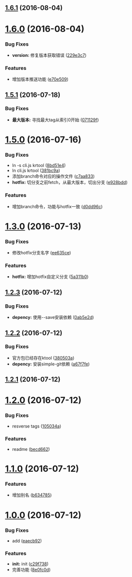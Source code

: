 <a name="1.6.1"></a>
## [1.6.1](f2e/ktool/compare/v1.6.0...v1.6.1) (2016-08-04)



<a name="1.6.0"></a>
# [1.6.0](f2e/ktool/compare/v1.5.1...v1.6.0) (2016-08-04)


### Bug Fixes

* **version:** 修复版本获取错误 ([229e3c7](f2e/ktool/commits/229e3c7))


### Features

* 增加版本推送功能 ([e70e509](f2e/ktool/commits/e70e509))



<a name="1.5.1"></a>
## [1.5.1](f2e/ktool/compare/v1.5.0...v1.5.1) (2016-07-18)


### Bug Fixes

* **最大版本:** 寻找最大tag从索引0开始 ([071129f](f2e/ktool/commits/071129f))



<a name="1.5.0"></a>
# [1.5.0](f2e/ktool/compare/v1.3.0...v1.5.0) (2016-07-16)


### Bug Fixes

* ln -s cli.js krtool ([8bd51e4](f2e/ktool/commits/8bd51e4))
* ln cli.js krtool ([381bc9a](f2e/ktool/commits/381bc9a))
* 添加branch命令对应的操作文件 ([c7aa833](f2e/ktool/commits/c7aa833))
* **hotfix:** 切分支之前fetch，从最大版本，切出分支 ([e928bdd](f2e/ktool/commits/e928bdd))


### Features

* 增加branch命令，功能与hotfix一致 ([d0dd96c](f2e/ktool/commits/d0dd96c))



<a name="1.3.0"></a>
# [1.3.0](f2e/ktool/compare/v1.2.3...v1.3.0) (2016-07-13)


### Bug Fixes

* 修改hotfix分支名字 ([ee635ce](f2e/ktool/commits/ee635ce))


### Features

* **hotfix:** 增加hotfix自定义分支 ([5a311b0](f2e/ktool/commits/5a311b0))



<a name="1.2.3"></a>
## [1.2.3](f2e/ktool/compare/v1.2.2...v1.2.3) (2016-07-12)


### Bug Fixes

* **depency:** 使用--save安装依赖 ([0ab5e2d](f2e/ktool/commits/0ab5e2d))



<a name="1.2.2"></a>
## [1.2.2](f2e/ktool/compare/v1.2.1...v1.2.2) (2016-07-12)


### Bug Fixes

* 官方包已经存在ktool ([380503a](f2e/ktool/commits/380503a))
* **depency:** 安装simple-git依赖 ([a67f7fe](f2e/ktool/commits/a67f7fe))



<a name="1.2.1"></a>
## [1.2.1](f2e/ktool/compare/v1.2.0...v1.2.1) (2016-07-12)



<a name="1.2.0"></a>
# [1.2.0](f2e/ktool/compare/v1.1.0...v1.2.0) (2016-07-12)


### Bug Fixes

* resverse tags ([105034a](f2e/ktool/commits/105034a))


### Features

* readme ([becd662](f2e/ktool/commits/becd662))



<a name="1.1.0"></a>
# [1.1.0](f2e/ktool/compare/v1.0.0...v1.1.0) (2016-07-12)


### Features

* 增加别名 ([b634785](f2e/ktool/commits/b634785))



<a name="1.0.0"></a>
# [1.0.0](f2e/ktool/compare/c29f738...v1.0.0) (2016-07-12)


### Bug Fixes

* add ([eaecb92](f2e/ktool/commits/eaecb92))


### Features

* **init:** init ([c29f738](f2e/ktool/commits/c29f738))
* 完善功能 ([8e0fc0d](f2e/ktool/commits/8e0fc0d))



